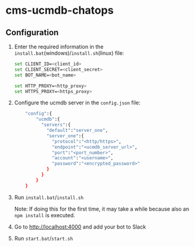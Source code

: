 # cms-ucmdb-chatops

## Configuration

1. Enter the required information in the `install.bat`(windows)/`install.sh`(linux) file:
      ```bash
      set CLIENT_ID=<client_id>
      set CLIENT_SECRET=<client_secret>
      set BOT_NAME=<bot_name>
      
      set HTTP_PROXY=<http_proxy>
      set HTTPS_PROXY=<https_proxy>
      ```
2. Configure the ucmdb server in the `config.json` file:
    ```bash
        "config":{
            "ucmdb":{
              "servers":{
                "default":"server_one",
                "server_one":{
                  "protocol":"<http/https>",
                  "endpoint":"<ucmdb_server_url>",
                  "port":"<port_number>",
                  "account":"<username>",
                  "password":"<encrypted_password>"
                }
              }
            }
        }
    ```

3. Run `install.bat`/`install.sh`

    Note: If doing this for the first time, it may take a while because also an `npm install` is executed.

4. Go to [http://localhost:4000](http://localhost:4000) and add your bot to Slack
5. Run `start.bat`/`start.sh`
